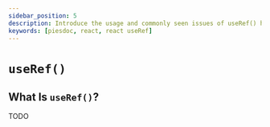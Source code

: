 ```yaml
---
sidebar_position: 5
description: Introduce the usage and commonly seen issues of useRef() hook in React.
keywords: [piesdoc, react, react useRef]
---
```


# `useRef()`

## What Is `useRef()`?

TODO